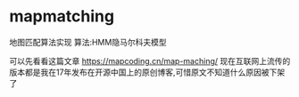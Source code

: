 # mapmatching
地图匹配算法实现
算法:HMM隐马尔科夫模型

可以先看看这篇文章 https://mapcoding.cn/map-maching/
现在互联网上流传的版本都是我在17年发布在开源中国上的原创博客,可惜原文不知道什么原因被下架了
